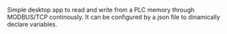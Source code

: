 Simple desktop app to read and write from a PLC memory through MODBUS/TCP continously. It can be configured by a json file to dinamically declare variables.

